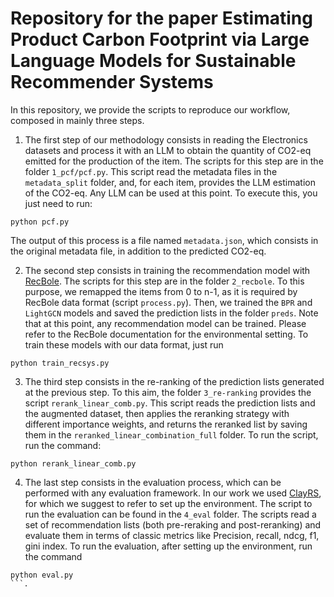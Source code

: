 # Repository for the paper Estimating Product Carbon Footprint via Large Language Models for Sustainable Recommender Systems

In this repository, we provide the scripts to reproduce our workflow, composed in mainly three steps.

1. The first step of our methodology consists in reading the Electronics datasets and process it with an LLM to obtain the quantity of CO2-eq emitted for the production of the item. The scripts for this step are in the folder `1_pcf/pcf.py`. This script read the metadata files in the `metadata_split` folder, and, for each item, provides the LLM estimation of the CO2-eq. Any LLM can be used at this point. To execute this, you just need to run:
```
python pcf.py
```
The output of this process is a file named `metadata.json`, which consists in the original metadata file, in addition to the predicted CO2-eq.

2. The second step consists in training the recommendation model with [RecBole](https://recbole.io/docs/). The scripts for this step are in the folder `2_recbole`. To this purpose, we remapped the items from 0 to n-1, as it is required by RecBole data format (script `process.py`). 
Then, we trained the `BPR` and `LightGCN` models and saved the prediction lists in the folder `preds`. Note that at this point, any recommendation model can be trained.
Please refer to the RecBole documentation for the environmental setting.
To train these models with our data format, just run
```
python train_recsys.py
```


3. The third step consists in the re-ranking of the prediction lists generated at the previous step. To this aim, the folder `3_re-ranking` provides the script `rerank_linear_comb.py`. This script reads the prediction lists and the augmented dataset, then applies the reranking strategy with different importance weights, and returns the reranked list by saving them in the `reranked_linear_combination_full` folder. To run the script, run the command:
```
python rerank_linear_comb.py
```

4. The last step consists in the evaluation process, which can be performed with any evaluation framework. In our work we used [ClayRS](), for which we suggest to refer to set up the environment. The script to run the evaluation can be found in the `4_eval` folder. The scripts read a set of recommendation lists (both pre-reraking and post-reranking) and evaluate them in terms of classic metrics like Precision, recall, ndcg, f1, gini index. To run the evaluation, after setting up the environment, run the command 
```
python eval.py
```.